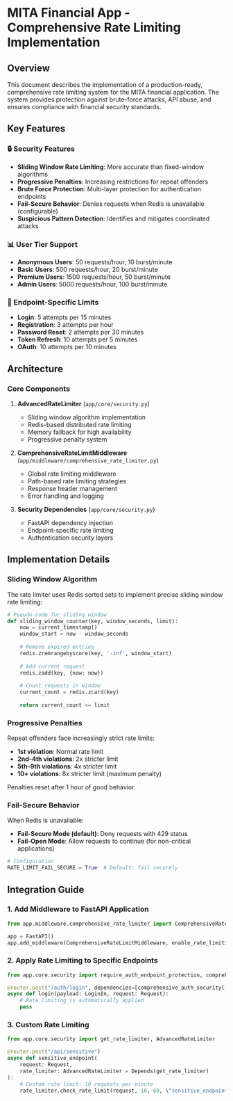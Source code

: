 # MITA Financial App - Comprehensive Rate Limiting Implementation

## Overview

This document describes the implementation of a production-ready, comprehensive rate limiting system for the MITA financial application. The system provides protection against brute-force attacks, API abuse, and ensures compliance with financial security standards.

## Key Features

### 🔒 Security Features
- **Sliding Window Rate Limiting**: More accurate than fixed-window algorithms
- **Progressive Penalties**: Increasing restrictions for repeat offenders
- **Brute Force Protection**: Multi-layer protection for authentication endpoints
- **Fail-Secure Behavior**: Denies requests when Redis is unavailable (configurable)
- **Suspicious Pattern Detection**: Identifies and mitigates coordinated attacks

### 📊 User Tier Support
- **Anonymous Users**: 50 requests/hour, 10 burst/minute
- **Basic Users**: 500 requests/hour, 20 burst/minute  
- **Premium Users**: 1500 requests/hour, 50 burst/minute
- **Admin Users**: 5000 requests/hour, 100 burst/minute

### 🎯 Endpoint-Specific Limits
- **Login**: 5 attempts per 15 minutes
- **Registration**: 3 attempts per hour
- **Password Reset**: 2 attempts per 30 minutes
- **Token Refresh**: 10 attempts per 5 minutes
- **OAuth**: 10 attempts per 10 minutes

## Architecture

### Core Components

1. **AdvancedRateLimiter** (`app/core/security.py`)
   - Sliding window algorithm implementation
   - Redis-based distributed rate limiting
   - Memory fallback for high availability
   - Progressive penalty system

2. **ComprehensiveRateLimitMiddleware** (`app/middleware/comprehensive_rate_limiter.py`)
   - Global rate limiting middleware
   - Path-based rate limiting strategies
   - Response header management
   - Error handling and logging

3. **Security Dependencies** (`app/core/security.py`)
   - FastAPI dependency injection
   - Endpoint-specific rate limiting
   - Authentication security layers

## Implementation Details

### Sliding Window Algorithm

The rate limiter uses Redis sorted sets to implement precise sliding window rate limiting:

```python
# Pseudo-code for sliding window
def sliding_window_counter(key, window_seconds, limit):
    now = current_timestamp()
    window_start = now - window_seconds
    
    # Remove expired entries
    redis.zremrangebyscore(key, '-inf', window_start)
    
    # Add current request
    redis.zadd(key, {now: now})
    
    # Count requests in window
    current_count = redis.zcard(key)
    
    return current_count <= limit
```

### Progressive Penalties

Repeat offenders face increasingly strict rate limits:

- **1st violation**: Normal rate limit
- **2nd-4th violations**: 2x stricter limit  
- **5th-9th violations**: 4x stricter limit
- **10+ violations**: 8x stricter limit (maximum penalty)

Penalties reset after 1 hour of good behavior.

### Fail-Secure Behavior

When Redis is unavailable:
- **Fail-Secure Mode (default)**: Deny requests with 429 status
- **Fail-Open Mode**: Allow requests to continue (for non-critical applications)

```python
# Configuration
RATE_LIMIT_FAIL_SECURE = True  # Default: fail securely
```

## Integration Guide

### 1. Add Middleware to FastAPI Application

```python
from app.middleware.comprehensive_rate_limiter import ComprehensiveRateLimitMiddleware

app = FastAPI()
app.add_middleware(ComprehensiveRateLimitMiddleware, enable_rate_limiting=True)
```

### 2. Apply Rate Limiting to Specific Endpoints

```python
from app.core.security import require_auth_endpoint_protection, comprehensive_auth_security

@router.post("/auth/login", dependencies=[comprehensive_auth_security()])
async def login(payload: LoginIn, request: Request):
    # Rate limiting is automatically applied
    pass
```

### 3. Custom Rate Limiting

```python
from app.core.security import get_rate_limiter, AdvancedRateLimiter

@router.post("/api/sensitive")
async def sensitive_endpoint(
    request: Request,
    rate_limiter: AdvancedRateLimiter = Depends(get_rate_limiter)
):
    # Custom rate limit: 10 requests per minute
    rate_limiter.check_rate_limit(request, 10, 60, \"sensitive_endpoint\")\n    \n    # Your endpoint logic\n    pass\n```\n\n## Configuration\n\n### Environment Variables\n\n```bash\n# Redis Configuration (required for distributed rate limiting)\nUPSTASH_URL=redis://localhost:6379\nREDIS_URL=redis://localhost:6379\n\n# Rate Limiting Configuration\nRATE_LIMIT_FAIL_SECURE=true  # Fail secure when Redis unavailable\nRATE_LIMIT_ENABLE_LOGGING=true  # Enable detailed logging\n```\n\n### Security Configuration\n\nUpdate `app/core/security.py` to customize rate limits:\n\n```python\nclass SecurityConfig:\n    # Authentication rate limits\n    LOGIN_RATE_LIMIT = 5           # login attempts per 15 minutes\n    REGISTER_RATE_LIMIT = 3        # registrations per hour per IP\n    PASSWORD_RESET_RATE_LIMIT = 2  # password resets per 30 minutes\n    \n    # User tier configuration\n    RATE_LIMIT_TIERS = {\n        'anonymous': {\n            'requests_per_hour': 50,\n            'burst_limit': 10,\n            'window_size': 3600\n        },\n        # ... other tiers\n    }\n```\n\n## Monitoring and Observability\n\n### Health Check Endpoint\n\n```bash\nGET /auth/security/status\n```\n\nReturns:\n```json\n{\n  \"security_health\": {\n    \"redis_connection\": true,\n    \"rate_limiter_active\": true,\n    \"blacklist_stats\": {\n      \"total_blacklisted_tokens\": 5,\n      \"blacklist_attempts_last_hour\": 2\n    }\n  },\n  \"rate_limit_status\": {\n    \"api_requests\": {\"count\": 45, \"limit\": 500},\n    \"penalty_multiplier\": 1.0,\n    \"is_suspicious\": false\n  }\n}\n```\n\n### Response Headers\n\nAll responses include rate limiting headers:\n\n```\nX-RateLimit-Limit: 500\nX-RateLimit-Remaining: 455\nX-RateLimit-Window: 3600\nX-RateLimit-Tier: basic_user\nRetry-After: 60  # Only present when rate limited\n```\n\n### Security Event Logging\n\nRate limiting events are logged for security monitoring:\n\n```json\n{\n  \"event_type\": \"rate_limit_violation\",\n  \"timestamp\": \"2024-01-15T10:30:00Z\",\n  \"client_hash\": \"a1b2c3d4\",\n  \"path\": \"/auth/login\",\n  \"limit\": 5,\n  \"count\": 6,\n  \"penalty_multiplier\": 2.0\n}\n```\n\n## Testing\n\nRun the comprehensive test suite:\n\n```bash\npytest app/tests/test_comprehensive_rate_limiting.py -v\n```\n\nTest categories:\n- **Unit Tests**: Core rate limiting logic\n- **Integration Tests**: Middleware and endpoint integration\n- **Security Tests**: Brute force and attack scenarios\n- **Performance Tests**: Load and memory usage\n- **Compliance Tests**: Logging and audit trails\n\n## Production Deployment\n\n### Redis Configuration\n\nFor production, use Redis with:\n- **Persistence enabled** for rate limit data\n- **Memory optimization** for sorted sets\n- **Clustering** for high availability\n\n```redis\n# redis.conf\nmaxmemory-policy allkeys-lru\nsave 900 1\nsave 300 10\nsave 60 10000\n```\n\n### Kubernetes Deployment\n\n```yaml\napiVersion: apps/v1\nkind: Deployment\nmetadata:\n  name: mita-backend\nspec:\n  template:\n    spec:\n      containers:\n      - name: mita-backend\n        env:\n        - name: REDIS_URL\n          value: \"redis://redis-service:6379\"\n        - name: RATE_LIMIT_FAIL_SECURE\n          value: \"true\"\n        resources:\n          requests:\n            cpu: 200m\n            memory: 256Mi\n          limits:\n            cpu: 500m\n            memory: 512Mi\n```\n\n### Monitoring Setup\n\n1. **Prometheus Metrics**:\n   ```\n   rate_limit_requests_total{tier=\"basic_user\",endpoint=\"login\"}\n   rate_limit_violations_total{endpoint=\"login\"}\n   rate_limit_redis_operations_total{operation=\"check\"}\n   ```\n\n2. **Grafana Dashboard**:\n   - Request rate by user tier\n   - Rate limit violations over time\n   - Redis performance metrics\n   - Progressive penalty trends\n\n3. **Alerts**:\n   - High rate limit violation rate\n   - Redis connection failures\n   - Suspicious activity patterns\n\n## Security Considerations\n\n### Financial Compliance\n\n- **PCI DSS**: Rate limiting helps prevent brute force attacks on payment systems\n- **SOX**: Audit logging provides compliance trail\n- **GDPR**: Rate limiting helps protect against data scraping\n\n### Attack Mitigation\n\n1. **Brute Force Attacks**:\n   - Email-based and IP-based rate limiting\n   - Progressive penalties\n   - Account lockout integration\n\n2. **Distributed Attacks**:\n   - User-based rate limiting\n   - Suspicious pattern detection\n   - Geographic anomaly detection (future enhancement)\n\n3. **API Abuse**:\n   - Tiered rate limiting\n   - Burst protection\n   - Endpoint-specific limits\n\n### Best Practices\n\n1. **Never expose internal rate limit logic** in error messages\n2. **Always log security events** for compliance\n3. **Monitor rate limit effectiveness** and adjust as needed\n4. **Test fail-secure behavior** regularly\n5. **Keep rate limits reasonable** to avoid impacting legitimate users\n\n## Troubleshooting\n\n### Common Issues\n\n1. **Redis Connection Failures**:\n   ```bash\n   # Check Redis connectivity\n   redis-cli -u $REDIS_URL ping\n   \n   # Check Redis memory usage\n   redis-cli -u $REDIS_URL info memory\n   ```\n\n2. **Rate Limiting Too Aggressive**:\n   ```python\n   # Temporarily disable for testing\n   app.add_middleware(ComprehensiveRateLimitMiddleware, enable_rate_limiting=False)\n   ```\n\n3. **Memory Growth in Fallback Mode**:\n   ```python\n   # Monitor memory store size\n   limiter = get_rate_limiter()\n   print(f\"Memory store entries: {len(limiter.memory_store)}\")\n   ```\n\n### Debug Mode\n\nEnable debug logging:\n\n```python\nimport logging\nlogging.getLogger('app.core.security').setLevel(logging.DEBUG)\n```\n\n## Future Enhancements\n\n1. **Machine Learning Integration**: Anomaly detection for sophisticated attacks\n2. **Geographic Rate Limiting**: Different limits based on request origin\n3. **Dynamic Rate Limiting**: Adjust limits based on system load\n4. **Rate Limit Bypass**: Emergency bypass for critical operations\n5. **Advanced Analytics**: Detailed attack pattern analysis\n\n## Conclusion\n\nThis comprehensive rate limiting implementation provides enterprise-grade protection for the MITA financial application. It balances security with user experience while maintaining compliance with financial industry standards.\n\nFor additional support or questions, refer to the test suite or contact the development team.